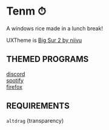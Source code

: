 # Tenm ⏱
A windows rice made in a lunch break!

UXTheme is [Big Sur 2 by niivu](https://www.deviantart.com/niivu/art/Big-Sur-2-Windows-10-Themes-861727886)
## THEMED PROGRAMS

[discord](https://github.com/Pavui/Nebula4)\
[spotify](https://github.com/morpheusthewhite/spicetify-themes)\
[firefox](https://github.com/AdamXweb/WhiteSurFirefoxThemeMacOS)

## REQUIREMENTS

`altdrag` (transparency)